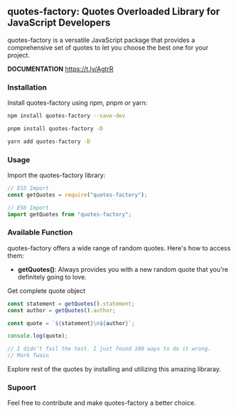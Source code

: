 ## quotes-factory: Quotes Overloaded Library for JavaScript Developers

quotes-factory is a versatile JavaScript package that provides a comprehensive set of quotes to let you choose the best one for your project.

**DOCUMENTATION** https://t.ly/AgtrR

### Installation

Install quotes-factory using npm, pnpm or yarn:

```bash
npm install quotes-factory --save-dev
```

```bash
pnpm install quotes-factory -D
```

```bash
yarn add quotes-factory -D
```

### Usage

Import the quotes-factory library:

```javascript
// ES5 Import
const getQuotes = require("quotes-factory");

// ES6 Import
import getQuotes from "quotes-factory";
```

### Available Function

quotes-factory offers a wide range of random quotes. Here's how to access them:

- **getQuotes()**: Always provides you with a new random quote that you're definitely going to love.

Get complete quote object

```javascript
const statement = getQuotes().statement;
const author = getQuotes().author;

const quote = `${statement}\n${author}`;

console.log(quote);

// I didn’t fail the test. I just found 100 ways to do it wrong.
// Mark Twain
```

Explore rest of the quotes by installing and utilizing this amazing libraray.

### Supoort

Feel free to contribute and make quotes-factory a better choice.
